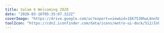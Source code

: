 ```yaml
---
title: Salam 6 Welcoming 2020
date: "2020-03-16T05:35:07.322Z"
coverImage: "https://drive.google.com/uc?export=view&id=1EK7530hwL8nn5P7Z7vDQe9fd6pO4UFnn"
toolIcon: "https://cdn2.iconfinder.com/data/icons/metro-ui-dock/512/Inkscape.png"
---
```

